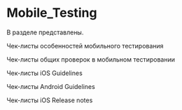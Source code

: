 # Mobile_Testing
В разделе представлены. 

Чек-листы особенностей мобильного тестирования

Чек-листы общих проверок в мобильном тестировании

Чек-листы iOS Guidelines

Чек-листы Android Guidelines

Чек-листы iOS Release notes
